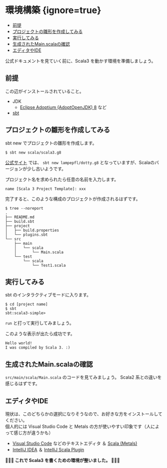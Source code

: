 # 環境構築 {ignore=true}

<!-- @import "[TOC]" {cmd="toc" depthFrom=1 depthTo=6 orderedList=false} -->

<!-- code_chunk_output -->

- [前提](#前提)
- [プロジェクトの雛形を作成してみる](#プロジェクトの雛形を作成してみる)
- [実行してみる](#実行してみる)
- [生成されたMain.scalaの確認](#生成されたmainscalaの確認)
- [エディタやIDE](#エディタやide)

<!-- /code_chunk_output -->

公式ドキュメントを見ていく前に、Scala3 を動かす環境を準備しましょう。

## 前提

この辺がインストールされていること。

- JDK
    - [Eclipse Adoptium (AdoptOpenJDK) 8](https://adoptopenjdk.net/?variant=openjdk8&jvmVariant=hotspot) など
- [sbt](https://www.scala-sbt.org/download.html)

## プロジェクトの雛形を作成してみる

sbt new でプロジェクトの雛形を作成します。

```
$ sbt new scala/scala3.g8
```

[公式サイト](https://dotty.epfl.ch/) では、 `sbt new lampepfl/dotty.g8` となっていますが、Scalaのバージョンが少し古いようです。

プロジェクト名を求められたら任意の名前を入力します。

```
name [Scala 3 Project Template]: xxx
```

完了すると、このような構成のプロジェクトが作成されるはずです。

```
$ tree --noreport
.
├── README.md
├── build.sbt
├── project
│   ├── build.properties
│   └── plugins.sbt
└── src
    ├── main
    │   └── scala
    │       └── Main.scala
    └── test
        └── scala
            └── Test1.scala
```

## 実行してみる

sbt のインタラクティブモードに入ります。

```
$ cd [project name]
$ sbt
sbt:scala3-simple>
```

`run` と打って実行してみましょう。

このような表示が出たら成功です。

```
Hello world!
I was compiled by Scala 3. :)
```

## 生成されたMain.scalaの確認

`src/main/scala/Main.scala` のコードを見てみましょう。
Scala2 系との違いを感じるはずです。

## エディタやIDE

現状は、このどちらかの選択になりそうなので、お好きな方をインストールしてください。   
個人的には Visual Studio Code と Metals の方が使いやすい印象です（人によって感じ方が違うかも）

- [Visual Studio Code](https://azure.microsoft.com/ja-jp/products/visual-studio-code/) などのテキストエディタ ＆ [Scala (Metals)](https://marketplace.visualstudio.com/items?itemName=scalameta.metals)
- [IntelliJ IDEA](https://www.jetbrains.com/ja-jp/idea/) ＆ [IntelliJ Scala Plugin](https://blog.jetbrains.com/scala/)

**:tada::tada::tada: これで Scala3 を書くための環境が整いました。 :tada::tada::tada:**
